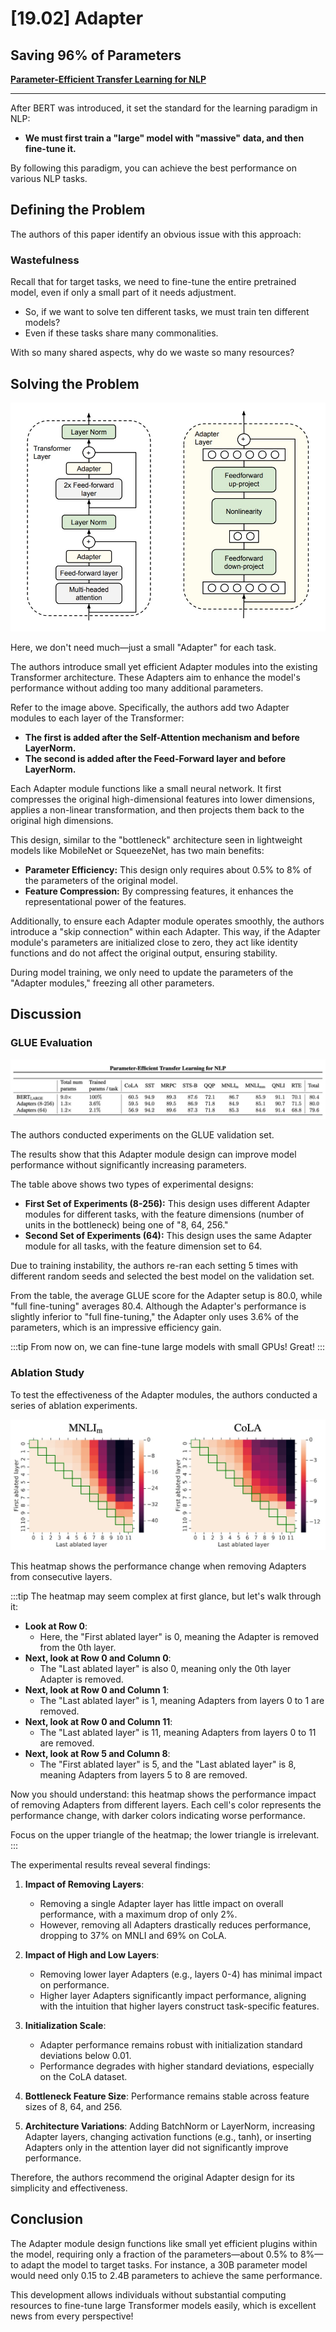 # [19.02] Adapter

## Saving 96% of Parameters

[**Parameter-Efficient Transfer Learning for NLP**](https://arxiv.org/abs/1902.00751)

---

After BERT was introduced, it set the standard for the learning paradigm in NLP:

- **We must first train a "large" model with "massive" data, and then fine-tune it.**

By following this paradigm, you can achieve the best performance on various NLP tasks.

## Defining the Problem

The authors of this paper identify an obvious issue with this approach:

### Wastefulness

Recall that for target tasks, we need to fine-tune the entire pretrained model, even if only a small part of it needs adjustment.

- So, if we want to solve ten different tasks, we must train ten different models?
- Even if these tasks share many commonalities.

With so many shared aspects, why do we waste so many resources?

## Solving the Problem

![Adapter](./img/img1.jpg)

Here, we don't need much—just a small "Adapter" for each task.

The authors introduce small yet efficient Adapter modules into the existing Transformer architecture. These Adapters aim to enhance the model's performance without adding too many additional parameters.

Refer to the image above. Specifically, the authors add two Adapter modules to each layer of the Transformer:

- **The first is added after the Self-Attention mechanism and before LayerNorm.**
- **The second is added after the Feed-Forward layer and before LayerNorm.**

Each Adapter module functions like a small neural network. It first compresses the original high-dimensional features into lower dimensions, applies a non-linear transformation, and then projects them back to the original high dimensions.

This design, similar to the "bottleneck" architecture seen in lightweight models like MobileNet or SqueezeNet, has two main benefits:

- **Parameter Efficiency:** This design only requires about 0.5% to 8% of the parameters of the original model.
- **Feature Compression:** By compressing features, it enhances the representational power of the features.

Additionally, to ensure each Adapter module operates smoothly, the authors introduce a "skip connection" within each Adapter. This way, if the Adapter module's parameters are initialized close to zero, they act like identity functions and do not affect the original output, ensuring stability.

During model training, we only need to update the parameters of the "Adapter modules," freezing all other parameters.

## Discussion

### GLUE Evaluation

![Benchmark](./img/img2.jpg)

The authors conducted experiments on the GLUE validation set.

The results show that this Adapter module design can improve model performance without significantly increasing parameters.

The table above shows two types of experimental designs:

- **First Set of Experiments (8-256):** This design uses different Adapter modules for different tasks, with the feature dimensions (number of units in the bottleneck) being one of "8, 64, 256."
- **Second Set of Experiments (64):** This design uses the same Adapter module for all tasks, with the feature dimension set to 64.

Due to training instability, the authors re-ran each setting 5 times with different random seeds and selected the best model on the validation set.

From the table, the average GLUE score for the Adapter setup is 80.0, while "full fine-tuning" averages 80.4. Although the Adapter's performance is slightly inferior to "full fine-tuning," the Adapter only uses 3.6% of the parameters, which is an impressive efficiency gain.

:::tip
From now on, we can fine-tune large models with small GPUs! Great!
:::

### Ablation Study

To test the effectiveness of the Adapter modules, the authors conducted a series of ablation experiments.

![Ablation](./img/img3.jpg)

This heatmap shows the performance change when removing Adapters from consecutive layers.

:::tip
The heatmap may seem complex at first glance, but let's walk through it:

- **Look at Row 0**:
  - Here, the "First ablated layer" is 0, meaning the Adapter is removed from the 0th layer.
- **Next, look at Row 0 and Column 0**:
  - The "Last ablated layer" is also 0, meaning only the 0th layer Adapter is removed.
- **Next, look at Row 0 and Column 1**:
  - The "Last ablated layer" is 1, meaning Adapters from layers 0 to 1 are removed.
- **Next, look at Row 0 and Column 11**:
  - The "Last ablated layer" is 11, meaning Adapters from layers 0 to 11 are removed.
- **Next, look at Row 5 and Column 8**:
  - The "First ablated layer" is 5, and the "Last ablated layer" is 8, meaning Adapters from layers 5 to 8 are removed.

Now you should understand: this heatmap shows the performance impact of removing Adapters from different layers. Each cell's color represents the performance change, with darker colors indicating worse performance.

Focus on the upper triangle of the heatmap; the lower triangle is irrelevant.
:::

The experimental results reveal several findings:

1. **Impact of Removing Layers**:

   - Removing a single Adapter layer has little impact on overall performance, with a maximum drop of only 2%.
   - However, removing all Adapters drastically reduces performance, dropping to 37% on MNLI and 69% on CoLA.

2. **Impact of High and Low Layers**:

   - Removing lower layer Adapters (e.g., layers 0-4) has minimal impact on performance.
   - Higher layer Adapters significantly impact performance, aligning with the intuition that higher layers construct task-specific features.

3. **Initialization Scale**:

   - Adapter performance remains robust with initialization standard deviations below 0.01.
   - Performance degrades with higher standard deviations, especially on the CoLA dataset.

4. **Bottleneck Feature Size**: Performance remains stable across feature sizes of 8, 64, and 256.

5. **Architecture Variations**: Adding BatchNorm or LayerNorm, increasing Adapter layers, changing activation functions (e.g., tanh), or inserting Adapters only in the attention layer did not significantly improve performance.

Therefore, the authors recommend the original Adapter design for its simplicity and effectiveness.

## Conclusion

The Adapter module design functions like small yet efficient plugins within the model, requiring only a fraction of the parameters—about 0.5% to 8%—to adapt the model to target tasks. For instance, a 30B parameter model would need only 0.15 to 2.4B parameters to achieve the same performance.

This development allows individuals without substantial computing resources to fine-tune large Transformer models easily, which is excellent news from every perspective!
